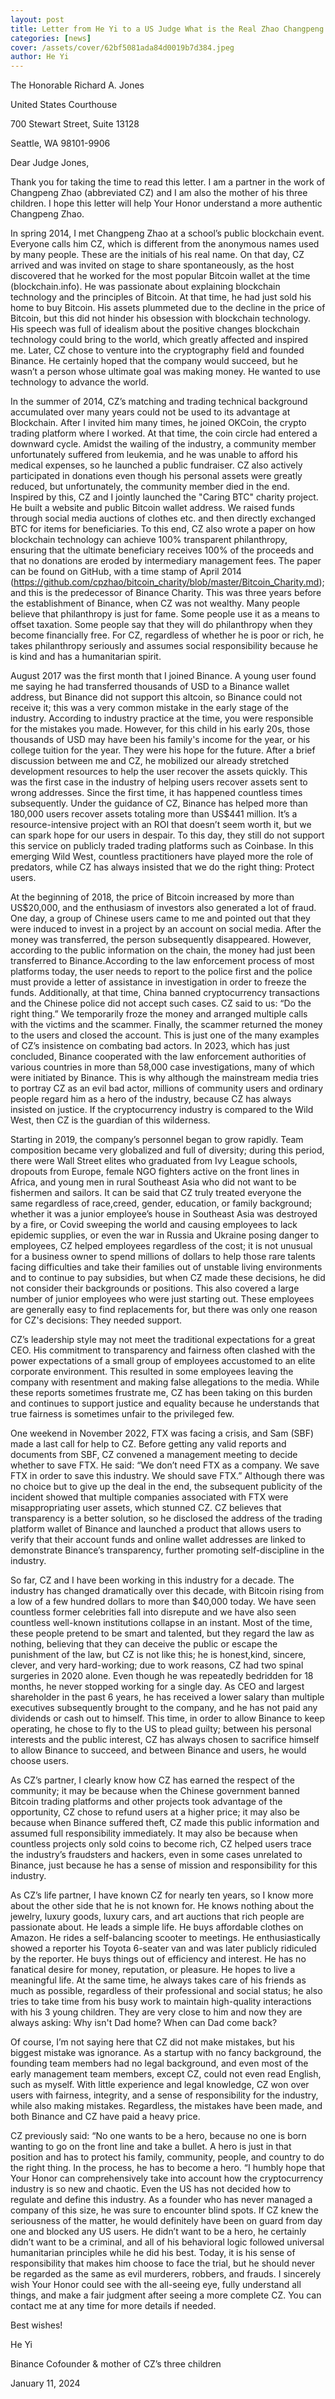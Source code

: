 ```yaml
---
layout: post
title: Letter from He Yi to a US Judge What is the Real Zhao Changpeng Like?
categories: [news]
cover: /assets/cover/62bf5081ada84d0019b7d384.jpeg
author: He Yi
---
```





The Honorable Richard A. Jones

United States Courthouse

700 Stewart Street, Suite 13128

Seattle, WA 98101-9906

Dear Judge Jones,

Thank you for taking the time to read this letter. I am a partner in the work of Changpeng Zhao (abbreviated CZ) and I am also the mother of his three children. I hope this letter will help Your Honor understand a more authentic Changpeng Zhao.

In spring 2014, I met Changpeng Zhao at a school’s public blockchain event. Everyone calls him CZ, which is different from the anonymous names used by many people. These are the
initials of his real name. On that day, CZ arrived and was invited on stage to share spontaneously, as the host discovered that he worked for the most popular Bitcoin wallet at the
time (blockchain.info). He was passionate about explaining blockchain technology and the principles of Bitcoin. At that time, he had just sold his home to buy Bitcoin. His assets
plummeted due to the decline in the price of Bitcoin, but this did not hinder his obsession with blockchain technology. His speech was full of idealism about the positive changes blockchain
technology could bring to the world, which greatly affected and inspired me. Later, CZ chose to venture into the cryptography field and founded Binance. He certainly hoped that the company
would succeed, but he wasn’t a person whose ultimate goal was making money. He wanted to use technology to advance the world.

In the summer of 2014, CZ’s matching and trading technical background accumulated over many years could not be used to its advantage at Blockchain. After I invited him many
times, he joined OKCoin, the crypto trading platform where I worked. At that time, the coin circle had entered a downward cycle. Amidst the wailing of the industry, a community member
unfortunately suffered from leukemia, and he was unable to afford his medical expenses, so he launched a public fundraiser. CZ also actively participated in donations even though his personal
assets were greatly reduced, but unfortunately, the community member died in the end. Inspired by this, CZ and I jointly launched the "Caring BTC" charity project. He built a website and
public Bitcoin wallet address. We raised funds through social media auctions of clothes etc. and then directly exchanged BTC for items for beneficiaries. To this end, CZ also wrote a paper on
how blockchain technology can achieve 100% transparent philanthropy, ensuring that the ultimate beneficiary receives 100% of the proceeds and that no donations are eroded by
intermediary management fees. The paper can be found on GitHub, with a time stamp of April 2014 (https://github.com/cpzhao/bitcoin_charity/blob/master/Bitcoin_Charity.md); and this is
the predecessor of Binance Charity. This was three years before the establishment of Binance, when CZ was not wealthy. Many people believe that philanthropy is just for fame. Some people
use it as a means to offset taxation. Some people say that they will do philanthropy when they become financially free. For CZ, regardless of whether he is poor or rich, he takes philanthropy
seriously and assumes social responsibility because he is kind and has a humanitarian spirit.

August 2017 was the first month that I joined Binance. A young user found me saying he had transferred thousands of USD to a Binance wallet address, but Binance did not support this
altcoin, so Binance could not receive it; this was a very common mistake in the early stage of the industry. According to industry practice at the time, you were responsible for the mistakes you made. However, for this child in his early 20s, those thousands of USD may have been his family's income for the year, or his college tuition for the year. They were his hope for the future. After a brief discussion between me and CZ, he mobilized our already stretched development resources to help the user recover the assets quickly. This was the first case in the industry of helping users recover assets sent to wrong addresses. Since the first time, it has happened countless times subsequently. Under the guidance of CZ, Binance has helped more than 180,000 users recover assets totaling more than US$441 million. It’s a resource-intensive project with an ROI that doesn’t seem worth it, but we can spark hope for our users in despair. To this day, they still do not support this service on publicly traded trading platforms such as Coinbase. In this emerging Wild West, countless practitioners have played more the role of predators, while CZ has always insisted that we do the right thing: Protect users.

At the beginning of 2018, the price of Bitcoin increased by more than US$20,000, and the enthusiasm of investors also generated a lot of fraud. One day, a group of Chinese users came
to me and pointed out that they were induced to invest in a project by an account on social media. After the money was transferred, the person subsequently disappeared. However,
according to the public information on the chain, the money had just been transferred to Binance.According to the law enforcement process of most platforms today, the user needs to report to
the police first and the police must provide a letter of assistance in investigation in order to freeze the funds. Additionally, at that time, China banned cryptocurrency transactions and the
Chinese police did not accept such cases. CZ said to us: “Do the right thing.” We temporarily froze the money and arranged multiple calls with the victims and the scammer. Finally, the
scammer returned the money to the users and closed the account. This is just one of the many examples of CZ’s insistence on combating bad actors. In 2023, which has just concluded,
Binance cooperated with the law enforcement authorities of various countries in more than 58,000 case investigations, many of which were initiated by Binance. This is why although the
mainstream media tries to portray CZ as an evil bad actor, millions of community users and ordinary people regard him as a hero of the industry, because CZ has always insisted on justice.
If the cryptocurrency industry is compared to the Wild West, then CZ is the guardian of this wilderness.

Starting in 2019, the company’s personnel began to grow rapidly. Team composition became very globalized and full of diversity; during this period, there were Wall Street elites
who graduated from Ivy League schools, dropouts from Europe, female NGO fighters active on the front lines in Africa, and young men in rural Southeast Asia who did not want to be
fishermen and sailors. It can be said that CZ truly treated everyone the same regardless of race,creed, gender, education, or family background; whether it was a junior employee’s house in
Southeast Asia was destroyed by a fire, or Covid sweeping the world and causing employees to lack epidemic supplies, or even the war in Russia and Ukraine posing danger to employees, CZ
helped employees regardless of the cost; it is not unusual for a business owner to spend millions of dollars to help those rare talents facing difficulties and take their families out of unstable living environments and to continue to pay subsidies, but when CZ made these decisions, he did not consider their backgrounds or positions. This also covered a large number of junior employees who were just starting out. These employees are generally easy to find replacements for, but there was only one reason for CZ's decisions: They needed support.

CZ’s leadership style may not meet the traditional expectations for a great CEO. His commitment to transparency and fairness often clashed with the power expectations of a small
group of employees accustomed to an elite corporate environment. This resulted in some employees leaving the company with resentment and making false allegations to the media.
While these reports sometimes frustrate me, CZ has been taking on this burden and continues to support justice and equality because he understands that true fairness is sometimes unfair to the privileged few.

One weekend in November 2022, FTX was facing a crisis, and Sam (SBF) made a last call for help to CZ. Before getting any valid reports and documents from SBF, CZ convened a
management meeting to decide whether to save FTX. He said: “We don’t need FTX as a company. We save FTX in order to save this industry. We should save FTX.” Although there
was no choice but to give up the deal in the end, the subsequent publicity of the incident showed that multiple companies associated with FTX were misappropriating user assets, which stunned
CZ. CZ believes that transparency is a better solution, so he disclosed the address of the trading platform wallet of Binance and launched a product that allows users to verify that their account funds and online wallet addresses are linked to demonstrate Binance’s transparency, further
promoting self-discipline in the industry.

So far, CZ and I have been working in this industry for a decade. The industry has changed dramatically over this decade, with Bitcoin rising from a low of a few hundred dollars to more than $40,000 today. We have seen countless former celebrities fall into disrepute and we have also seen countless well-known institutions collapse in an instant. Most of the time, these people pretend to be smart and talented, but they regard the law as nothing, believing that they can deceive the public or escape the punishment of the law, but CZ is not like this; he is honest,kind, sincere, clever, and very hard-working; due to work reasons, CZ had two spinal surgeries in 2020 alone. Even though he was repeatedly bedridden for 18 months, he never stopped
working for a single day. As CEO and largest shareholder in the past 6 years, he has received a lower salary than multiple executives subsequently brought to the company, and he has not paid
any dividends or cash out to himself. This time, in order to allow Binance to keep operating, he chose to fly to the US to plead guilty; between his personal interests and the public interest, CZ has always chosen to sacrifice himself to allow Binance to succeed, and between Binance and
users, he would choose users.

As CZ’s partner, I clearly know how CZ has earned the respect of the community; it may be because when the Chinese government banned Bitcoin trading platforms and other projects took advantage of the opportunity, CZ chose to refund users at a higher price; it may also be because when Binance suffered theft, CZ made this public information and assumed full
responsibility immediately. It may also be because when countless projects only sold coins to become rich, CZ helped users trace the industry’s fraudsters and hackers, even in some cases unrelated to Binance, just because he has a sense of mission and responsibility for this industry.

As CZ’s life partner, I have known CZ for nearly ten years, so I know more about the other side that he is not known for. He knows nothing about the jewelry, luxury goods, luxury cars, and art auctions that rich people are passionate about. He leads a simple life. He buys affordable clothes on Amazon. He rides a self-balancing scooter to meetings. He enthusiastically
showed a reporter his Toyota 6-seater van and was later publicly ridiculed by the reporter. He buys things out of efficiency and interest. He has no fanatical desire for money, reputation, or pleasure. He hopes to live a meaningful life. At the same time, he always takes care of his friends as much as possible, regardless of their professional and social status; he also tries to take time from his busy work to maintain high-quality interactions with his 3 young children. They are very close to him and now they are always asking: Why isn't Dad home? When can Dad come back?

Of course, I’m not saying here that CZ did not make mistakes, but his biggest mistake was ignorance. As a startup with no fancy background, the founding team members had no legal
background, and even most of the early management team members, except CZ, could not even read English, such as myself. With little experience and legal knowledge, CZ won over users with
fairness, integrity, and a sense of responsibility for the industry, while also making mistakes. Regardless, the mistakes have been made, and both Binance and CZ have paid a heavy price.

CZ previously said: “No one wants to be a hero, because no one is born wanting to go on the front line and take a bullet. A hero is just in that position and has to protect his family,
community, people, and country to do the right thing. In the process, he has to become a hero. “I humbly hope that Your Honor can comprehensively take into account how the cryptocurrency
industry is so new and chaotic. Even the US has not decided how to regulate and define this industry. As a founder who has never managed a company of this size, he was sure to encounter
blind spots. If CZ knew the seriousness of the matter, he would definitely have been on guard from day one and blocked any US users. He didn’t want to be a hero, he certainly didn’t want to
be a criminal, and all of his behavioral logic followed universal humanitarian principles while he did his best. Today, it is his sense of responsibility that makes him choose to face the trial, but he should never be regarded as the same as evil murderers, robbers, and frauds. I sincerely wish Your Honor could see with the all-seeing eye, fully understand all things, and make a fair judgment after seeing a more complete CZ. You can contact me at any time for more details if needed.

Best wishes!

He Yi

Binance Cofounder & mother of CZ’s three children

January 11, 2024
